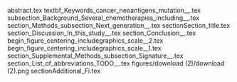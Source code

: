 abstract.tex
textbf_Keywords_cancer_neoantigens_mutation__.tex
subsection_Background_Several_chemotherapies_including__.tex
section_Methods_subsection_Next_generation__.tex
sectionSection_title.tex
section_Discussion_In_this_study__.tex
section_Conclusion__.tex
begin_figure_centering_includegraphics_scale__2.tex
begin_figure_centering_includegraphics_scale__1.tex
section_Supplemental_Methods_subsection_Signature__.tex
section_List_of_abbreviations_TODO__.tex
figures/download (2)/download (2).png
sectionAdditional_Fi.tex
